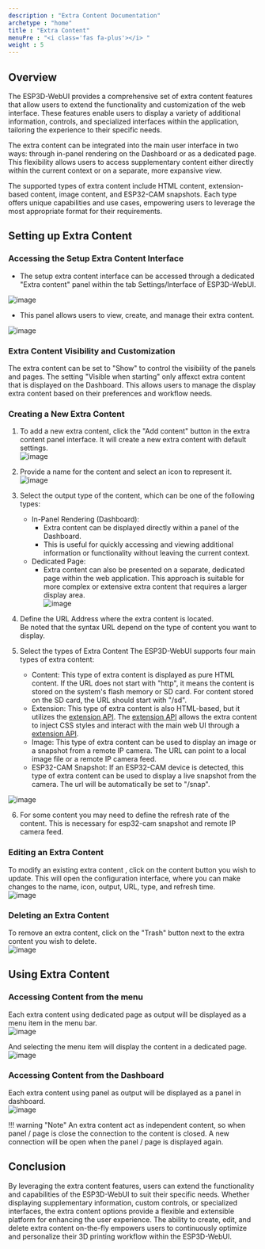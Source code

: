 ```yaml
---
description : "Extra Content Documentation"
archetype : "home"
title : "Extra Content"
menuPre : "<i class='fas fa-plus'></i> "
weight : 5
---
```

## Overview

The ESP3D-WebUI provides a comprehensive set of extra content features that allow users to extend the functionality and customization of the web interface. These features enable users to display a variety of additional information, controls, and specialized interfaces within the application, tailoring the experience to their specific needs.

The extra content can be integrated into the main user interface in two ways: through in-panel rendering on the Dashboard or as a dedicated page. This flexibility allows users to access supplementary content either directly within the current context or on a separate, more expansive view.

The supported types of extra content include HTML content, extension-based content, image content, and ESP32-CAM snapshots. Each type offers unique capabilities and use cases, empowering users to leverage the most appropriate format for their requirements.

## Setting up Extra Content

### Accessing the Setup Extra Content Interface 

* The setup extra content interface can be accessed  through a dedicated "Extra content" panel within the tab Settings/Interface of ESP3D-WebUI.

![image](extra_setting.png?width=400px)

* This panel allows users to view, create, and manage their extra content.

![image](extra_list.png?width=400px)

### Extra Content Visibility and Customization
The extra content can be set to "Show" to control the visibility of the panels and pages. The setting "Visible when starting" only affexct extra content that is displayed on the Dashboard.
This allows users to manage the display extra content based on their preferences and workflow needs.

### Creating a New Extra Content
1. To add a new extra content, click the "Add content" button in the extra content panel interface. It will create a new extra content with default settings.   
![image](extra_sample.png?width=400px)
2. Provide a name for the content and select an icon to represent it.   
![image](extra_icons.png?width=400px)
3. Select the output type of the content, which can be one of the following types: 
   * In-Panel Rendering (Dashboard):
     * Extra content can be displayed directly within a panel of the Dashboard.
     * This is useful for quickly accessing and viewing additional information or functionality without leaving the current context.
   * Dedicated Page:
     * Extra content can also be presented on a separate, dedicated page within the web application.
       This approach is suitable for more complex or extensive extra content that requires a larger display area.   
![image](extra_output.png?width=400px)
4. Define the URL Address where the extra content is located.    
   Be noted that the syntax URL depend on the type of content you want to display.

5. Select the types of Extra Content
   The ESP3D-WebUI supports four main types of extra content:
   * Content:
    This type of extra content is displayed as pure HTML content.
    If the URL does not start with "http", it means the content is stored on the system's flash memory or SD card.
    For content stored on the SD card, the URL should start with "/sd".
   * Extension:
    This type of extra content is also HTML-based, but it utilizes the [extension API](/ESP3D-WebUI/v3.x/documentation/api/extensions/).
    The [extension API](/ESP3D-WebUI/v3.x/documentation/api/extensions/) allows the extra content to inject CSS styles and interact with the main web UI through a  [extension API](/ESP3D-WebUI/v3.x/documentation/api/extensions/).
   * Image:
    This type of extra content can be used to display an image or a snapshot from a remote IP camera.
    The URL can point to a local image file or a remote IP camera feed.
   * ESP32-CAM Snapshot:
    If an ESP32-CAM device is detected, this type of extra content can be used to display a live snapshot from the camera.
    The url will be automatically be set to "/snap".   

![image](extra_type.png?width=400px)

6. For some content you may need to define the refresh rate of the content.
    This is necessary for esp32-cam snapshot and remote IP camera feed.

### Editing an Extra Content
To modify an existing extra content , click on the content button  you wish to update. This will open the configuration interface, where you can make changes to the  name, icon, output, URL, type, and refresh time.    
![image](extra_edit.png?width=400px)

### Deleting an Extra Content
To remove an extra content, click on the "Trash" button next to the extra content you wish to delete.    
![image](extra_delete.png?width=400px)

## Using Extra Content

### Accessing Content from the menu
Each extra content using dedicated page as output will be displayed as a menu item in the menu bar.   
![image](extra_page_menu.png?width=400px)

And selecting the menu item will display the content in a dedicated page.   
![image](extra_page_content.png?width=400px)

### Accessing Content from the Dashboard
Each extra content using panel as output will be displayed as a panel in dashboard.   
![image](extra_panel_content.png?width=400px)


!!! warning "Note"
  An extra content act as independent content, so when panel / page is close the connection to the content is closed. A new connection will be open when the panel / page is displayed again.


## Conclusion
By leveraging the extra content features, users can extend the functionality and capabilities of the ESP3D-WebUI to suit their specific needs. Whether displaying supplementary information, custom controls, or specialized interfaces, the extra content options provide a flexible and extensible platform for enhancing the user experience. The ability to create, edit, and delete extra content on-the-fly empowers users to continuously optimize and personalize their 3D printing workflow within the ESP3D-WebUI.
